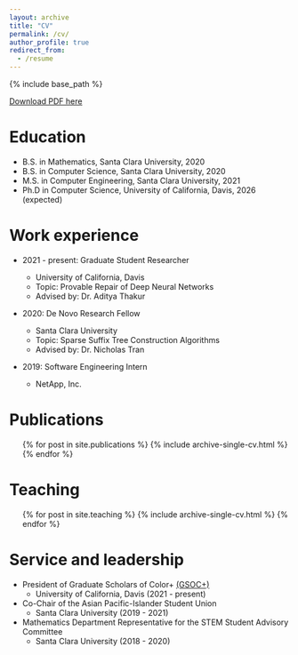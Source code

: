 ```yaml
---
layout: archive
title: "CV"
permalink: /cv/
author_profile: true
redirect_from:
  - /resume
---
```


{% include base_path %}

[Download PDF here](http://academicpages.github.io/files/CV.pdf)

Education
======
* B.S. in Mathematics, Santa Clara University, 2020
* B.S. in Computer Science, Santa Clara University, 2020
* M.S. in Computer Engineering, Santa Clara University, 2021
* Ph.D in Computer Science, University of California, Davis, 2026 (expected)

Work experience
======
* 2021 - present: Graduate Student Researcher
  * University of California, Davis
  * Topic: Provable Repair of Deep Neural Networks
  * Advised by: Dr. Aditya Thakur

* 2020: De Novo Research Fellow
  * Santa Clara University
  * Topic: Sparse Suffix Tree Construction Algorithms
  * Advised by: Dr. Nicholas Tran

* 2019: Software Engineering Intern
  * NetApp, Inc.

Publications
======
  <ul>{% for post in site.publications %}
    {% include archive-single-cv.html %}
  {% endfor %}</ul>
  
Teaching
======
  <ul>{% for post in site.teaching %}
    {% include archive-single-cv.html %}
  {% endfor %}</ul>
  
Service and leadership
======
* President of Graduate Scholars of Color+ [(GSOC+)](https://www.instagram.com/davis_gsoc/)
  * University of California, Davis (2021 - present)
* Co-Chair of the Asian Pacific-Islander Student Union
  * Santa Clara University (2019 - 2021)
* Mathematics Department Representative for the STEM Student Advisory Committee
  * Santa Clara University (2018 - 2020)
